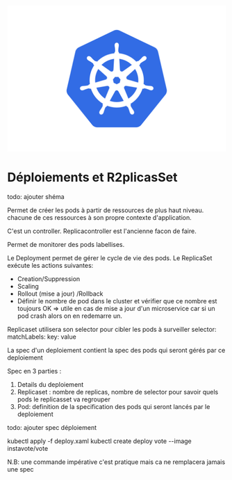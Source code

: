 ![K8s logo](k8s/k8s-logo.svg)

# Déploiements et R2plicasSet

todo: ajouter shéma

Permet de créer les pods à partir de ressources de plus haut niveau.
chacune de ces ressources à son propre contexte d'application.

C'est un controller.
Replicacontroller est l'ancienne facon de faire.

Permet de monitorer des pods labellises.

Le Deployment permet de gérer le cycle de vie des pods.
Le ReplicaSet exécute les actions suivantes:

- Creation/Suppression
- Scaling
- Rollout (mise a jour) /Rollback 
- Définir le nombre de pod dans le cluster et vérifier que ce nombre est toujours OK => utile en cas de mise a jour d'un microservice car si un pod crash alors on en redemarre un.

Replicaset utilisera son selector pour cibler les pods à surveiller
selector:
    matchLabels:
        key: value

La spec d'un deploiement contient la spec des pods qui seront gérés par ce deploiement

Spec en 3 parties :

1. Details du deploiement
2. Replicaset : nombre de replicas, nombre de selector pour savoir quels pods le replicasset va regrouper
3. Pod: definition de la specification des pods qui seront lancés par le deploiement

todo: ajouter spec déploiement

kubectl apply -f deploy.xaml
kubectl create deploy vote --image instavote/vote

N.B: une commande impérative c'est pratique mais ca ne remplacera jamais une spec



